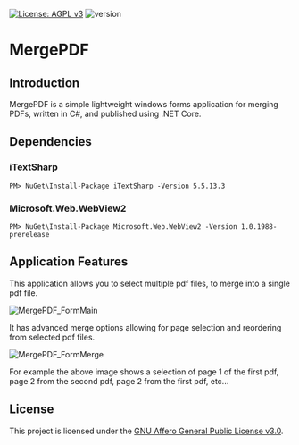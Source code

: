 [![License: AGPL v3](https://img.shields.io/badge/License-AGPL_v3-blue.svg)](https://www.gnu.org/licenses/agpl-3.0)
![version](https://img.shields.io/badge/version-1.0-green)

# MergePDF

## Introduction

MergePDF is a simple lightweight windows forms application for merging PDFs, 
written in C\#, and published using .NET Core. 

<!-- The final self-contained build is located in the ```release/``` folder. Note: as github file size limit is 100mb and final self-contained exe is ~170mb, the exe cannot be uploaded. -->

## Dependencies

### iTextSharp <!-- <img align="left" width="80" height="80" src="" alt="iTextSharp icon">  :todo: -->
```
PM> NuGet\Install-Package iTextSharp -Version 5.5.13.3
```

### Microsoft.Web.WebView2
```
PM> NuGet\Install-Package Microsoft.Web.WebView2 -Version 1.0.1988-prerelease
```

## Application Features

This application allows you to select multiple pdf files, to merge into a 
single pdf file. 

![MergePDF_FormMain](https://github.com/RichardrZh/MergePDF/assets/34480193/5d9b04ec-d5a8-4fb4-aba2-3d793d6268bc)


It has advanced merge options allowing for page selection and reordering from
selected pdf files.

![MergePDF_FormMerge](https://github.com/RichardrZh/MergePDF/assets/34480193/5559dd77-c15d-484a-a642-97f604505782)

For example the above image shows a selection of page 1 of the first 
pdf, page 2 from the second pdf, page 2 from the first pdf, etc...

## License

This project is licensed under the [GNU Affero General Public License v3.0](https://www.gnu.org/licenses/agpl-3.0.en.html "GNU Affero General Public License v3.0").
